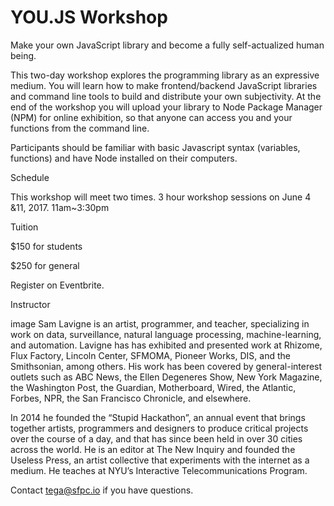 # YOU.JS Workshop
 
Make your own JavaScript library and become a fully self-actualized human being.
 

This two-day workshop explores the programming library as an expressive medium. You will learn how to make frontend/backend JavaScript libraries and command line tools to build and distribute your own subjectivity. At the end of the workshop you will upload your library to Node Package Manager (NPM) for online exhibition, so that anyone can access you and your functions from the command line.

Participants should be familiar with basic Javascript syntax (variables, functions) and have Node installed on their computers.

Schedule

This workshop will meet two times. 3 hour workshop sessions on June 4 &11, 2017. 11am~3:30pm 

Tuition

$150 for students

$250 for general  

Register on Eventbrite.

Instructor

image
Sam Lavigne is an artist, programmer, and teacher, specializing in work on data, surveillance, natural language processing, machine-learning, and automation. Lavigne has has exhibited and presented work at Rhizome, Flux Factory, Lincoln Center, SFMOMA, Pioneer Works, DIS, and the Smithsonian, among others. His work has been covered by general-interest outlets such as ABC News, the Ellen Degeneres Show, New York Magazine, the Washington Post, the Guardian, Motherboard, Wired, the Atlantic, Forbes, NPR, the San Francisco Chronicle, and elsewhere.

In 2014 he founded the “Stupid Hackathon”, an annual event that brings together artists, programmers and designers to produce critical projects over the course of a day, and that has since been held in over 30 cities across the world. He is an editor at The New Inquiry and founded the Useless Press, an artist collective that experiments with the internet as a medium. He teaches at NYU’s Interactive Telecommunications Program. 

Contact tega@sfpc.io if you have questions. 